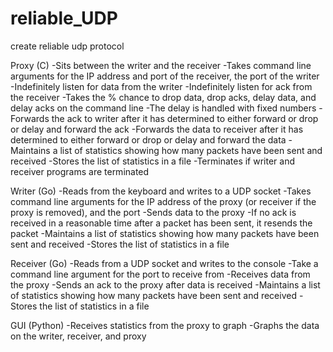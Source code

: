 # reliable_UDP
create reliable udp protocol 

Proxy (C)
-Sits between the writer and the receiver
-Takes command line arguments for the IP address and port of the receiver, the port of the writer
-Indefinitely listen for data from the writer
-Indefinitely listen for ack from the receiver
-Takes the % chance to drop data, drop acks, delay data, and delay acks on the command line
-The delay is handled with fixed numbers
-Forwards the ack to writer after it has determined to either forward or drop or delay and forward the ack
-Forwards the data to receiver after it has determined to either forward or drop or delay and forward the data
-Maintains a list of statistics showing how many packets have been sent and received
-Stores the list of statistics in a file
-Terminates if writer and receiver programs are terminated

Writer (Go)
-Reads from the keyboard and writes to a UDP socket
-Takes command line arguments for the IP address of the proxy (or receiver if the proxy is removed), and the port
-Sends data to the proxy
-If no ack is received in a reasonable time after a packet has been sent, it resends the packet
-Maintains a list of statistics showing how many packets have been sent and received
-Stores the list of statistics in a file

Receiver (Go)
-Reads from a UDP socket and writes to the console
-Take a command line argument for the port to receive from
-Receives data from the proxy
-Sends an ack to the proxy after data is received
-Maintains a list of statistics showing how many packets have been sent and received
-Stores the list of statistics in a file

GUI (Python)
-Receives statistics from the proxy to graph
-Graphs the data on the writer, receiver, and proxy
